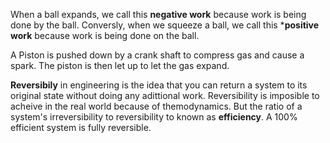 When a ball expands, we call this **negative work** because work is being done by the ball. Conversly, when we squeeze a ball, we call this ***positive work** because work is being done on the ball.

A Piston is pushed down by a crank shaft to compress gas and cause a spark. The piston is then let up to let the gas expand.

**Reversibily** in engineering is the idea that you can return a system to its original state without doing any adittional work. Reversibility is imposible to acheive in the real world because of themodynamics. But the ratio of a system's irreversibility to reversibility to known as **efficiency**. A 100% efficient system is fully reversible.
